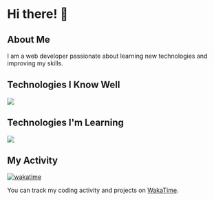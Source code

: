 # Hi there! 👋

## About Me
I am a web developer passionate about learning new technologies and improving my skills.

## Technologies I Know Well
[![](https://skillicons.dev/icons?i=html,css,js,ts,bun,react,next,tailwind)](https://skillicons.dev)

## Technologies I'm Learning
[![](https://skillicons.dev/icons?i=vue,nuxt,rust,laravel,go)](https://skillicons.dev)

## My Activity
[![wakatime](https://wakatime.com/badge/user/ded47e94-2a9a-4c9a-becc-68548b2e53e0.svg)](https://wakatime.com/@ded47e94-2a9a-4c9a-becc-68548b2e53e0)

You can track my coding activity and projects on [WakaTime](https://wakatime.com/@ded47e94-2a9a-4c9a-becc-68548b2e53e0).

